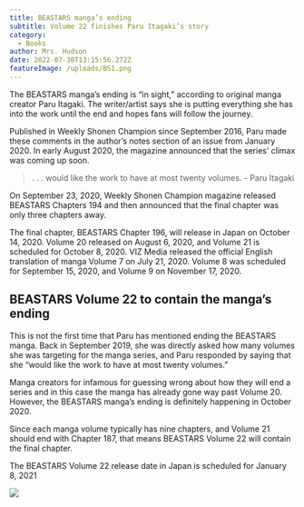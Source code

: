```yaml
---
title: BEASTARS manga’s ending
subtitle: Volume 22 finishes Paru Itagaki’s story
category:
  - Books
author: Mrs. Hudson
date: 2022-07-30T13:15:56.272Z
featureImage: /uploads/BS1.png
---
```

The BEASTARS manga’s ending is “in sight,” according to original manga creator Paru Itagaki. The writer/artist says she is putting everything she has into the work until the end and hopes fans will follow the journey.

Published in Weekly Shonen Champion since September 2016, Paru made these comments in the author’s notes section of an issue from January 2020. In early August 2020, the magazine announced that the series’ climax was coming up soon.

> . . . would like the work to have at most twenty volumes. - Paru Itagaki

On September 23, 2020, Weekly Shonen Champion magazine released BEASTARS Chapters 194 and then announced that the final chapter was only three chapters away.

The final chapter, BEASTARS Chapter 196, will release in Japan on October 14, 2020. Volume 20 released on August 6, 2020, and Volume 21 is scheduled for October 8, 2020. VIZ Media released the official English translation of manga Volume 7 on July 21, 2020. Volume 8 was scheduled for September 15, 2020, and Volume 9 on November 17, 2020.

## BEASTARS Volume 22 to contain the manga’s ending

This is not the first time that Paru has mentioned ending the BEASTARS manga. Back in September 2019, she was directly asked how many volumes she was targeting for the manga series, and Paru responded by saying that she “would like the work to have at most twenty volumes.”

Manga creators for infamous for guessing wrong about how they will end a series and in this case the manga has already gone way past Volume 20. However, the BEASTARS manga’s ending is definitely happening in October 2020.

Since each manga volume typically has nine chapters, and Volume 21 should end with Chapter 187, that means BEASTARS Volume 22 will contain the final chapter.

The BEASTARS Volume 22 release date in Japan is scheduled for January 8, 2021

![](/uploads/bs2.png)